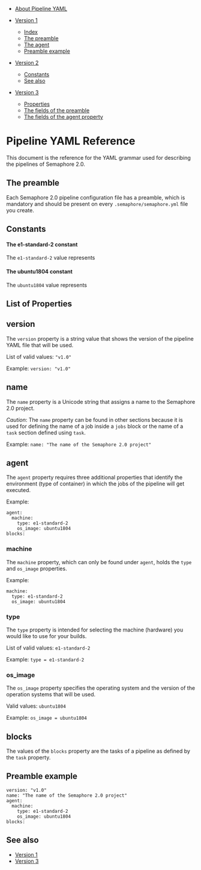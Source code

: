 - [About Pipeline YAML](#pipeline-yaml-reference)
- [Version 1](#version-1)
  * [Index](#index)
  * [The preamble](#the-preamble)
  * [The agent](#the-agent-property)
  * [Preamble example](#preamble-example)


- [Version 2](#version-2)
  * [Constants](#constants)
  * [See also](#see-also)

- [Version 3](#version-3)
  * [Properties](#properties)
  * [The fields of the preamble](#the-fields-of-the-preamble)
  * [The fields of the agent property](#the-fields-of-the-agent-property)



# Pipeline YAML Reference

This document is the reference for the YAML grammar used for describing the pipelines of Semaphore 2.0.


## The preamble
Each Semaphore 2.0 pipeline configuration file has a preamble, which is
mandatory and should be present on every `.semaphore/semaphore.yml` file you create.


## Constants

#### The e1-standard-2 constant

The `e1-standard-2` value represents


#### The ubuntu1804 constant

The `ubuntu1804` value represents



## List of Properties



## version

The `version` property is a string value that shows the version of the
pipeline YAML file that will be used.

List of valid values: `"v1.0"`

Example: `version: "v1.0"`

## name

The `name` property is a Unicode string that assigns a name to the Semaphore 2.0 project.

*Caution*: The `name` property can be found in other sections because it is used
for defining the name of a job inside a `jobs` block or the name of
a `task` section defined using `task`.

Example: `name: "The name of the Semaphore 2.0 project"`


## agent

The `agent` property requires three additional properties that identify the
environment (type of container) in which the jobs of the pipeline will get executed.

Example:

    agent:
      machine:
        type: e1-standard-2
        os_image: ubuntu1804
    blocks:


### machine

The `machine` property, which can only be found under `agent`, holds the `type` and `os_image` properties.

Example:

    machine:
      type: e1-standard-2
      os_image: ubuntu1804


### type

The `type` property is intended for selecting the machine
(hardware) you would like to use for your builds.

List of valid values: `e1-standard-2`

Example: `type = e1-standard-2`


### os_image

The `os_image` property specifies the operating system and the version of the operation systems that will be used.


Valid values: `ubuntu1804`


Example: `os_image = ubuntu1804`


## blocks

The values of the `blocks` property are the tasks of a pipeline as defined by the `task` property.



## Preamble example

    version: "v1.0"
    name: "The name of the Semaphore 2.0 project"
    agent:
      machine:
        type: e1-standard-2
        os_image: ubuntu1804
    blocks:


## See also

- [Version 1](#version-1)
- [Version 3](#version-3)

